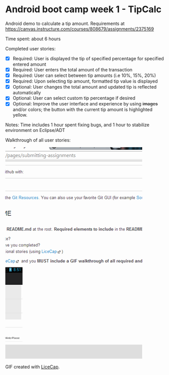 # Android boot camp week 1 - TipCalc

Android demo to calculate a tip amount. 
Requirements at https://canvas.instructure.com/courses/808679/assignments/2375169

Time spent: about 6 hours

Completed user stories:

 * [x] Required: User is displayed the tip of specified percentage for specified entered amount
 * [x] Required: User enters the total amount of the transaction
 * [x] Required: User can select between tip amounts (i.e 10%, 15%, 20%)
 * [x] Required: Upon selecting tip amount, formatted tip value is displayed
 * [x] Optional: User changes the total amount and updated tip is reflected automatically
 * [x] Optional: User can select custom tip percentage if desired
 * [x] Optional: Improve the user interface and experience by using ~~images~~ and/or colors; the button with the current tip amount is highlighted yellow.
 
Notes:
Time includes 1 hour spent fixing bugs, and 1 hour to stabilize environment on Eclipse/ADT

Walkthrough of all user stories:

![Video Walkthrough](TipCalc_walkthrough.gif)

GIF created with [LiceCap](http://www.cockos.com/licecap/).

